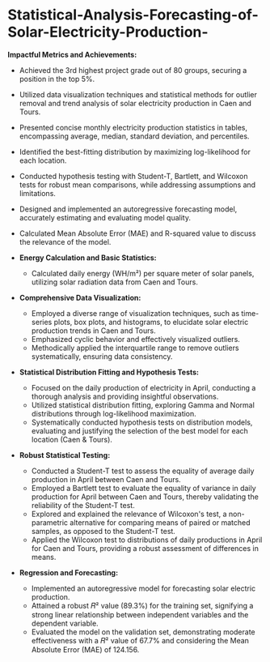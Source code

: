 # Statistical-Analysis-Forecasting-of-Solar-Electricity-Production-

**Impactful Metrics and Achievements:**
- Achieved the 3rd highest project grade out of 80 groups, securing a position in the top 5%.
- Utilized data visualization techniques and statistical methods for outlier removal and trend analysis of solar electricity production in Caen and Tours.
- Presented concise monthly electricity production statistics in tables, encompassing average, median, standard deviation, and percentiles.
- Identified the best-fitting distribution by maximizing log-likelihood for each location.
- Conducted hypothesis testing with Student-T, Bartlett, and Wilcoxon tests for robust mean comparisons, while addressing assumptions and limitations.
- Designed and implemented an autoregressive forecasting model, accurately estimating and evaluating model quality.
- Calculated Mean Absolute Error (MAE) and R-squared value to discuss the relevance of the model.

- **Energy Calculation and Basic Statistics:**
  - Calculated daily energy (WH/m²) per square meter of solar panels, utilizing solar radiation data from Caen and Tours.

- **Comprehensive Data Visualization:**
  - Employed a diverse range of visualization techniques, such as time-series plots, box plots, and histograms, to elucidate solar electric production trends in Caen and Tours.
  - Emphasized cyclic behavior and effectively visualized outliers.
  - Methodically applied the interquartile range to remove outliers systematically, ensuring data consistency.

- **Statistical Distribution Fitting and Hypothesis Tests:**
  - Focused on the daily production of electricity in April, conducting a thorough analysis and providing insightful observations.
  - Utilized statistical distribution fitting, exploring Gamma and Normal distributions through log-likelihood maximization.
  - Systematically conducted hypothesis tests on distribution models, evaluating and justifying the selection of the best model for each location (Caen & Tours).

- **Robust Statistical Testing:**
  - Conducted a Student-T test to assess the equality of average daily production in April between Caen and Tours.
  - Employed a Bartlett test to evaluate the equality of variance in daily production for April between Caen and Tours, thereby validating the reliability of the Student-T test.
  - Explored and explained the relevance of Wilcoxon's test, a non-parametric alternative for comparing means of paired or matched samples, as opposed to the Student-T test.
  - Applied the Wilcoxon test to distributions of daily productions in April for Caen and Tours, providing a robust assessment of differences in means.

- **Regression and Forecasting:**
  - Implemented an autoregressive model for forecasting solar electric production.
  - Attained a robust 𝑅² value (89.3%) for the training set, signifying a strong linear relationship between independent variables and the dependent variable.
  - Evaluated the model on the validation set, demonstrating moderate effectiveness with a 𝑅² value of 67.7% and considering the Mean Absolute Error (MAE) of 124.156.
